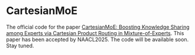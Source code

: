 # CartesianMoE
The official code for the paper [CartesianMoE: Boosting Knowledge Sharing among Experts via Cartesian Product Routing in Mixture-of-Experts](https://arxiv.org/abs/2410.16077). 
This paper has been accepted by NAACL2025. The code will be available soon. Stay tuned.

